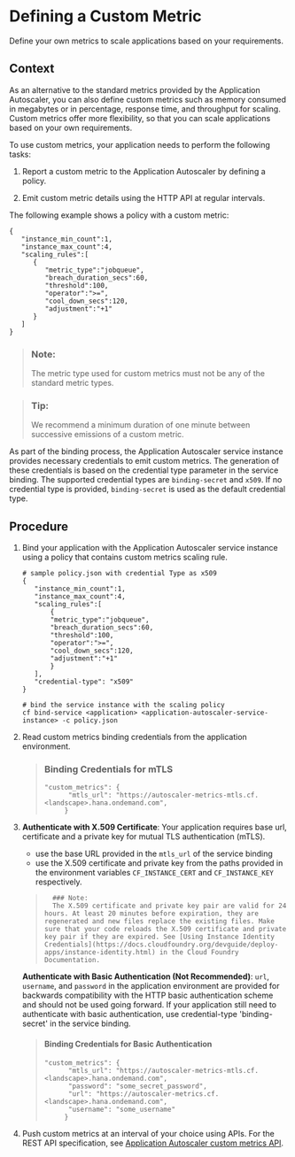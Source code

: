 <!-- loio87e657e691ac48ba85fd777c042afbd8 -->

# Defining a Custom Metric

Define your own metrics to scale applications based on your requirements.



<a name="loio87e657e691ac48ba85fd777c042afbd8__context_mch_m4g_n4b"/>

## Context

As an alternative to the standard metrics provided by the Application Autoscaler, you can also define custom metrics such as memory consumed in megabytes or in percentage, response time, and throughput for scaling. Custom metrics offer more flexibility, so that you can scale applications based on your own requirements.

To use custom metrics, your application needs to perform the following tasks:

1.  Report a custom metric to the Application Autoscaler by defining a policy.

2.  Emit custom metric details using the HTTP API at regular intervals.


The following example shows a policy with a custom metric:

```
{
   "instance_min_count":1,
   "instance_max_count":4,
   "scaling_rules":[
      {
         "metric_type":"jobqueue",
         "breach_duration_secs":60,
         "threshold":100,
         "operator":">=",
         "cool_down_secs":120,
         "adjustment":"+1"
      }
   ]
}

```

> ### Note:
> The metric type used for custom metrics must not be any of the standard metric types.

> ### Tip:
> We recommend a minimum duration of one minute between successive emissions of a custom metric.

As part of the binding process, the Application Autoscaler service instance provides necessary credentials to emit custom metrics. The generation of these credentials is based on the credential type parameter in the service binding. The supported credential types are `binding-secret` and `x509`. If no credential type is provided, `binding-secret` is used as the default credential type.



## Procedure

1.  Bind your application with the Application Autoscaler service instance using a policy that contains custom metrics scaling rule.

     ```
     # sample policy.json with credential Type as x509
    {
        "instance_min_count":1,
        "instance_max_count":4,
        "scaling_rules":[
            {
            "metric_type":"jobqueue",
            "breach_duration_secs":60,
            "threshold":100,
            "operator":">=",
            "cool_down_secs":120,
            "adjustment":"+1"
            }
        ],
        "credential-type": "x509"
    }
    
    # bind the service instance with the scaling policy
    cf bind-service <application> <application-autoscaler-service-instance> -c policy.json
    ```

2.  Read custom metrics binding credentials from the application environment.

    > ###  Binding Credentials for mTLS
    > ```
    > "custom_metrics": {
    >       "mtls_url": "https://autoscaler-metrics-mtls.cf.<landscape>.hana.ondemand.com",
    >      }
    > ```

3.  **Authenticate with X.509 Certificate**: Your application requires base url, certificate and a private key for mutual TLS authentication \(mTLS\).

    - use the base URL provided in the `mtls_url` of the service binding
    - use the X.509 certificate and private key from the paths provided in the environment variables `CF_INSTANCE_CERT` and `CF_INSTANCE_KEY` respectively.

    >       ### Note:
    >       The X.509 certificate and private key pair are valid for 24 hours. At least 20 minutes before expiration, they are regenerated and new files replace the existing files. Make sure that your code reloads the X.509 certificate and private key pair if they are expired. See [Using Instance Identity Credentials](https://docs.cloudfoundry.org/devguide/deploy-apps/instance-identity.html) in the Cloud Foundry Documentation.

    **Authenticate with Basic Authentication (Not Recommended)**: `url`, `username`, and `password` in the application environment are provided for backwards compatibility with the HTTP basic authentication scheme and should not be used going forward. If your application still need to authenticate with basic authentication, use credential-type 'binding-secret' in the service binding.

    > ####  Binding Credentials for Basic Authentication
    > ```
    > "custom_metrics": {
    >       "mtls_url": "https://autoscaler-metrics-mtls.cf.<landscape>.hana.ondemand.com",
    >       "password": "some_secret_password",
    >       "url": "https://autoscaler-metrics.cf.<landscape>.hana.ondemand.com",
    >       "username": "some_username"
    >      }
    > 
    > ```

4.  Push custom metrics at an interval of your choice using APIs. For the REST API specification, see [Application Autoscaler custom metrics API](https://api.sap.com/api/ApplicationAutoscalerCustomMetricsAPI/resource).


